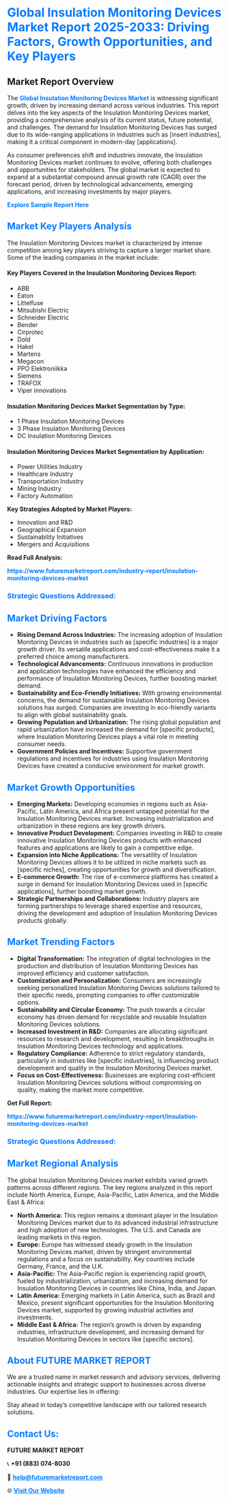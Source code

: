 <h1 style="color: #007BFF;">Global Insulation Monitoring Devices Market Report 2025-2033: Driving Factors, Growth Opportunities, and Key Players</h1>

<section id="overview">
<h2>Market Report Overview</h2>
<p>The <a href="https://www.futuremarketreport.com/industry-report/insulation-monitoring-devices-market" style="color: #007BFF; text-decoration: none;"><strong>Global Insulation Monitoring Devices Market</strong></a> is witnessing significant growth, driven by increasing demand across various industries. This report delves into the key aspects of the Insulation Monitoring Devices market, providing a comprehensive analysis of its current status, future potential, and challenges. The demand for Insulation Monitoring Devices has surged due to its wide-ranging applications in industries such as [insert industries], making it a critical component in modern-day [applications].</p>
<p>As consumer preferences shift and industries innovate, the Insulation Monitoring Devices market continues to evolve, offering both challenges and opportunities for stakeholders. The global market is expected to expand at a substantial compound annual growth rate (CAGR) over the forecast period, driven by technological advancements, emerging applications, and increasing investments by major players.</p>
</section>

<section id="overview">
<p><a href="https://www.futuremarketreport.com/request-sample/reportId=63384" style="color: #007BFF; text-decoration: none;"><strong>Explore Sample Report Here</strong></a></p>
</section>

<section id="key-players">
<h2 style="color: #007BFF;">Market Key Players Analysis</h2>
<p>The Insulation Monitoring Devices market is characterized by intense competition among key players striving to capture a larger market share. Some of the leading companies in the market include:</p>
<h4>Key Players Covered in the Insulation Monitoring Devices Report:</h4>
<ul><li>ABB</li><li>Eaton</li><li>Littelfuse</li><li>Mitsubishi Electric</li><li>Schneider Electric</li><li>Bender</li><li>Cirprotec</li><li>Dold</li><li>Hakel</li><li>Martens</li><li>Megacon</li><li>PPO Elektroniikka</li><li>Siemens</li><li>TRAFOX</li><li>Viper innovations</li></ul>
<h4>Insulation Monitoring Devices Market Segmentation by Type:</h4>
<ul><li>1 Phase Insulation Monitoring Devices</li><li>3 Phase Insulation Monitoring Devices</li><li>DC Insulation Monitoring Devices</li></ul>

<h4>Insulation Monitoring Devices Market Segmentation by Application:</h4>
<ul><li>Power Utilities Industry</li><li>Healthcare Industry</li><li>Transportation Industry</li><li>Mining Industry</li><li>Factory Automation</li></ul>
<p><strong>Key Strategies Adopted by Market Players:</strong></p>
<ul>
<li>Innovation and R&D</li>
<li>Geographical Expansion</li>
<li>Sustainability Initiatives</li>
<li>Mergers and Acquisitions</li>
</ul>
</section>

<section>
<p><strong>Read Full Analysis: </strong></p><a href="https://www.futuremarketreport.com/industry-report/insulation-monitoring-devices-market" style="color: #007BFF; text-decoration: none;"><strong>https://www.futuremarketreport.com/industry-report/insulation-monitoring-devices-market</strong></a>
<h3 style="color: #007BFF;">Strategic Questions Addressed:</h3>
</section>

<section id="driving-factors">
<h2 style="color: #007BFF;">Market Driving Factors</h2>
<ul>
<li><strong>Rising Demand Across Industries:</strong> The increasing adoption of Insulation Monitoring Devices in industries such as [specific industries] is a major growth driver. Its versatile applications and cost-effectiveness make it a preferred choice among manufacturers.</li>
<li><strong>Technological Advancements:</strong> Continuous innovations in production and application technologies have enhanced the efficiency and performance of Insulation Monitoring Devices, further boosting market demand.</li>
<li><strong>Sustainability and Eco-Friendly Initiatives:</strong> With growing environmental concerns, the demand for sustainable Insulation Monitoring Devices solutions has surged. Companies are investing in eco-friendly variants to align with global sustainability goals.</li>
<li><strong>Growing Population and Urbanization:</strong> The rising global population and rapid urbanization have increased the demand for [specific products], where Insulation Monitoring Devices plays a vital role in meeting consumer needs.</li>
<li><strong>Government Policies and Incentives:</strong> Supportive government regulations and incentives for industries using Insulation Monitoring Devices have created a conducive environment for market growth.</li>
</ul>
</section>

<section id="growth-opportunities">
<h2 style="color: #007BFF;">Market Growth Opportunities</h2>
<ul>
<li><strong>Emerging Markets:</strong> Developing economies in regions such as Asia-Pacific, Latin America, and Africa present untapped potential for the Insulation Monitoring Devices market. Increasing industrialization and urbanization in these regions are key growth drivers.</li>
<li><strong>Innovative Product Development:</strong> Companies investing in R&D to create innovative Insulation Monitoring Devices products with enhanced features and applications are likely to gain a competitive edge.</li>
<li><strong>Expansion into Niche Applications:</strong> The versatility of Insulation Monitoring Devices allows it to be utilized in niche markets such as [specific niches], creating opportunities for growth and diversification.</li>
<li><strong>E-commerce Growth:</strong> The rise of e-commerce platforms has created a surge in demand for Insulation Monitoring Devices used in [specific applications], further boosting market growth.</li>
<li><strong>Strategic Partnerships and Collaborations:</strong> Industry players are forming partnerships to leverage shared expertise and resources, driving the development and adoption of Insulation Monitoring Devices products globally.</li>
</ul>
</section>

<section id="trending-factors">
<h2 style="color: #007BFF;">Market Trending Factors</h2>
<ul>
<li><strong>Digital Transformation:</strong> The integration of digital technologies in the production and distribution of Insulation Monitoring Devices has improved efficiency and customer satisfaction.</li>
<li><strong>Customization and Personalization:</strong> Consumers are increasingly seeking personalized Insulation Monitoring Devices solutions tailored to their specific needs, prompting companies to offer customizable options.</li>
<li><strong>Sustainability and Circular Economy:</strong> The push towards a circular economy has driven demand for recyclable and reusable Insulation Monitoring Devices solutions.</li>
<li><strong>Increased Investment in R&D:</strong> Companies are allocating significant resources to research and development, resulting in breakthroughs in Insulation Monitoring Devices technology and applications.</li>
<li><strong>Regulatory Compliance:</strong> Adherence to strict regulatory standards, particularly in industries like [specific industries], is influencing product development and quality in the Insulation Monitoring Devices market.</li>
<li><strong>Focus on Cost-Effectiveness:</strong> Businesses are exploring cost-efficient Insulation Monitoring Devices solutions without compromising on quality, making the market more competitive.</li>
</ul>
</section>

<section>
<p><strong>Get Full Report: </strong></p><a href="https://www.futuremarketreport.com/industry-report/insulation-monitoring-devices-market" style="color: #007BFF; text-decoration: none;"><strong>https://www.futuremarketreport.com/industry-report/insulation-monitoring-devices-market</strong></a>
<h3 style="color: #007BFF;">Strategic Questions Addressed:</h3>
</section>


<section id="regional-analysis">
<h2 style="color: #007BFF;">Market Regional Analysis</h2>
<p>The global Insulation Monitoring Devices market exhibits varied growth patterns across different regions. The key regions analyzed in this report include North America, Europe, Asia-Pacific, Latin America, and the Middle East & Africa:</p>
<ul>
<li><strong>North America:</strong> This region remains a dominant player in the Insulation Monitoring Devices market due to its advanced industrial infrastructure and high adoption of new technologies. The U.S. and Canada are leading markets in this region.</li>
<li><strong>Europe:</strong> Europe has witnessed steady growth in the Insulation Monitoring Devices market, driven by stringent environmental regulations and a focus on sustainability. Key countries include Germany, France, and the U.K.</li>
<li><strong>Asia-Pacific:</strong> The Asia-Pacific region is experiencing rapid growth, fueled by industrialization, urbanization, and increasing demand for Insulation Monitoring Devices in countries like China, India, and Japan.</li>
<li><strong>Latin America:</strong> Emerging markets in Latin America, such as Brazil and Mexico, present significant opportunities for the Insulation Monitoring Devices market, supported by growing industrial activities and investments.</li>
<li><strong>Middle East & Africa:</strong> The region’s growth is driven by expanding industries, infrastructure development, and increasing demand for Insulation Monitoring Devices in sectors like [specific sectors].</li>
</ul>
</section>

<footer>
<h2 style="color: #007BFF;">About FUTURE MARKET REPORT</h2>
<p>We are a trusted name in market research and advisory services, delivering actionable insights and strategic support to businesses across diverse industries. Our expertise lies in offering:</p>

<p>Stay ahead in today’s competitive landscape with our tailored research solutions.</p>

<h2 style="color: #007BFF;">Contact Us:</h2>
<p><strong>FUTURE MARKET REPORT</strong></p>
<p>📞 <strong>+91 (883) 074-8030</strong></p>
<p>📧 <strong><a href="mailto:help@futuremarketreport.com" style="color: #007BFF;">help@futuremarketreport.com</a></strong></p>
<p>🌐 <strong><a href="https://www.futuremarketreport.com/" style="color: #007BFF;">Visit Our Website</a></strong></p>
</footer>